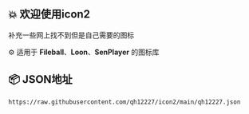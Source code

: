 ## 💥 欢迎使用icon2
补充一些网上找不到但是自己需要的图标

⚙️ 适用于 **Fileball**、**Loon**、**SenPlayer** 的图标库

## 📦 **JSON地址**
```
https://raw.githubusercontent.com/qh12227/icon2/main/qh12227.json
```
